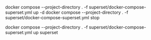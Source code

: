 docker compose --project-directory . -f superset/docker-compose-superset.yml up -d
docker compose --project-directory . -f superset/docker-compose-superset.yml stop

docker compose --project-directory . -f superset/docker-compose-superset.yml up superset
